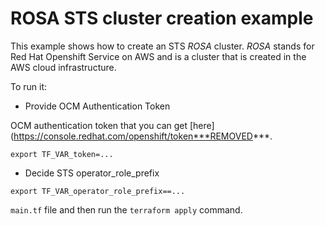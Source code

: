 # ROSA STS cluster creation example

This example shows how to create an STS _ROSA_ cluster. _ROSA_ stands for Red Hat Openshift Service on AWS
and is a cluster that is created in the AWS cloud infrastructure.

To run it:

* Provide OCM Authentication Token

OCM authentication token that you can get [here](https://console.redhat.com/openshift/token***REMOVED***.

```
export TF_VAR_token=...
```

* Decide STS operator_role_prefix

```
export TF_VAR_operator_role_prefix==...
```

`main.tf` file and then run the `terraform apply` command.

